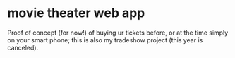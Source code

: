 # movie theater web app
 Proof of concept (for now!) of buying ur tickets before, or at the time simply on your smart phone; this is also my tradeshow project (this year is canceled).
